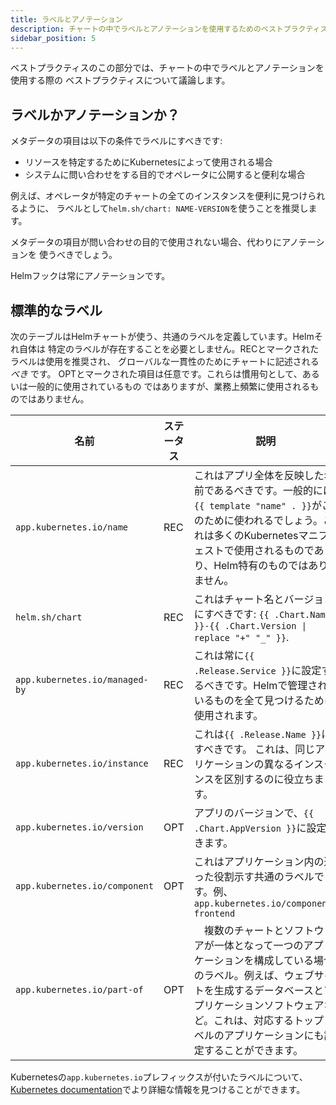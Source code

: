 ```yaml
---
title: ラベルとアノテーション
description: チャートの中でラベルとアノテーションを使用するためのベストプラクティスを解説します。
sidebar_position: 5
---
```


ベストプラクティスのこの部分では、チャートの中でラベルとアノテーションを使用する際の
ベストプラクティスについて議論します。

## ラベルかアノテーションか？

メタデータの項目は以下の条件でラベルにすべきです:

- リソースを特定するためにKubernetesによって使用される場合
- システムに問い合わせをする目的でオペレータに公開すると便利な場合

例えば、オペレータが特定のチャートの全てのインスタンスを便利に見つけられるように、
ラベルとして`helm.sh/chart: NAME-VERSION`を使うことを推奨します。

メタデータの項目が問い合わせの目的で使用されない場合、代わりにアノテーションを
使うべきでしょう。

Helmフックは常にアノテーションです。

## 標準的なラベル

次のテーブルはHelmチャートが使う、共通のラベルを定義しています。Helmそれ自体は
特定のラベルが存在することを必要としません。RECとマークされたラベルは使用を推奨され、
グローバルな一貫性のためにチャートに記述される _べき_ です。
OPTとマークされた項目は任意です。これらは慣用句として、あるいは一般的に使用されているもの
ではありますが、業務上頻繁に使用されるものではありません。

名前|ステータス|説明
-----|------|----------
`app.kubernetes.io/name` | REC | これはアプリ全体を反映した名前であるべきです。一般的には`{{ template "name" . }}`がこのために使われるでしょう。これは多くのKubernetesマニフェストで使用されるものであり、Helm特有のものではありません。
`helm.sh/chart` | REC | これはチャート名とバージョンにすべきです: `{{ .Chart.Name }}-{{ .Chart.Version \| replace "+" "_" }}`.
`app.kubernetes.io/managed-by` | REC | これは常に`{{ .Release.Service }}`に設定するべきです。Helmで管理されているものを全て見つけるために使用されます。
`app.kubernetes.io/instance` | REC | これは`{{ .Release.Name }}`にすべきです。 これは、同じアプリケーションの異なるインスタンスを区別するのに役立ちます。
`app.kubernetes.io/version` | OPT | アプリのバージョンで、`{{ .Chart.AppVersion }}`に設定できます。
`app.kubernetes.io/component` | OPT | これはアプリケーション内の違った役割示す共通のラベルです。例、 `app.kubernetes.io/component: frontend`
`app.kubernetes.io/part-of` | OPT |　複数のチャートとソフトウェアが一体となって一つのアプリケーションを構成している場合のラベル。例えば、ウェブサイトを生成するデータベースとアプリケーションソフトウェアなど。これは、対応するトップレベルのアプリケーションにも設定することができます。

Kubernetesの`app.kubernetes.io`プレフィックスが付いたラベルについて、
[Kubernetes
documentation](https://kubernetes.io/docs/concepts/overview/working-with-objects/common-labels/)でより詳細な情報を見つけることができます。
